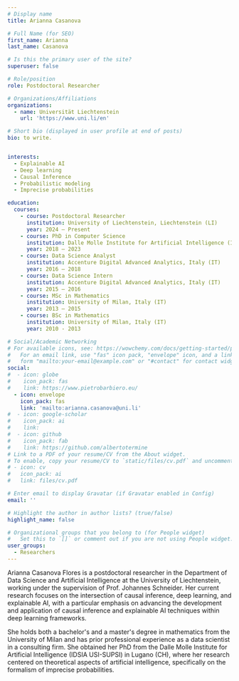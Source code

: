 ```yaml
---
# Display name
title: Arianna Casanova

# Full Name (for SEO)
first_name: Arianna
last_name: Casanova

# Is this the primary user of the site?
superuser: false

# Role/position
role: Postdoctoral Researcher

# Organizations/Affiliations
organizations:
  - name: Universität Liechtenstein
    url: 'https://www.uni.li/en'

# Short bio (displayed in user profile at end of posts)
bio: to write.


interests:
  - Explainable AI
  - Deep learning
  - Causal Inference
  - Probabilistic modeling
  - Imprecise probabilities 

education:
  courses:
    - course: Postdoctoral Researcher
      institution: University of Liechtenstein, Liechtenstein (LI) 
      year: 2024 – Present
    - course: PhD in Computer Science
      institution: Dalle Molle Institute for Artificial Intelligence (IDSIA USI-SUPSI), Switzerland (CH)
      year: 2018 – 2023
    - course: Data Science Analyst
      institution: Accenture Digital Advanced Analytics, Italy (IT)
      year: 2016 – 2018
    - course: Data Science Intern
      institution: Accenture Digital Advanced Analytics, Italy (IT)
      year: 2015 – 2016
    - course: MSc in Mathematics
      institution: University of Milan, Italy (IT)
      year: 2013 – 2015
    - course: BSc in Mathematics
      institution: University of Milan, Italy (IT)
      year: 2010 - 2013

# Social/Academic Networking
# For available icons, see: https://wowchemy.com/docs/getting-started/page-builder/#icons
#   For an email link, use "fas" icon pack, "envelope" icon, and a link in the
#   form "mailto:your-email@example.com" or "#contact" for contact widget.
social:
#  - icon: globe
#    icon_pack: fas
#    link: https://www.pietrobarbiero.eu/
  - icon: envelope
    icon_pack: fas
    link: 'mailto:arianna.casanova@uni.li'
#  - icon: google-scholar
#    icon_pack: ai
#    link: 
#  - icon: github
#    icon_pack: fab
#    link: https://github.com/albertotermine
# Link to a PDF of your resume/CV from the About widget.
# To enable, copy your resume/CV to `static/files/cv.pdf` and uncomment the lines below.
# - icon: cv
#   icon_pack: ai
#   link: files/cv.pdf

# Enter email to display Gravatar (if Gravatar enabled in Config)
email: ''

# Highlight the author in author lists? (true/false)
highlight_name: false

# Organizational groups that you belong to (for People widget)
#   Set this to `[]` or comment out if you are not using People widget.
user_groups:
  - Researchers
---
```


Arianna Casanova Flores is a postdoctoral researcher in the Department of Data Science and Artificial Intelligence at the University of Liechtenstein, working under the supervision of Prof. Johannes Schneider.  Her current research focuses on the intersection of causal inference, deep learning, and explainable AI, with a particular emphasis on advancing the development and application of causal inference and explainable AI techniques within deep learning frameworks. 

She holds both a bachelor's and a master's degree in mathematics from the University of Milan and has prior professional experience as a data scientist in a consulting firm. She obtained her PhD from the Dalle Molle Institute for Artificial Intelligence (IDSIA USI-SUPSI) in Lugano (CH), where her research centered on theoretical aspects of artificial intelligence, specifically on the formalism of imprecise probabilities.

